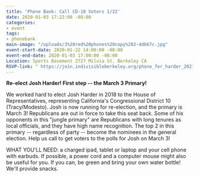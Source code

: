 ```yaml
---
title: 'Phone Bank: Call CD-10 Voters 1/22'
date: 2020-01-03 17:22:00 -08:00
categories:
- event
tags:
- phonebank
main-image: "/uploads/3%20red%20phones%20copy%202-4db67c.jpg"
event-start-date: 2020-01-22 14:00:00 -08:00
event-end-date: 2020-01-03 17:00:00 -08:00
Location: Sports Basement 2727 Milvia St, Berkeley CA
RSVP-link: " https://join.indivisibleberkeley.org/phone_for_harder_2021_01_01"
---
```


**Re-elect Josh Harder! First step -- the March 3 Primary!**

We worked hard to elect Josh Harder in 2018 to the House of Representatives, representing  California's Congressional District 10 (Tracy/Modesto). Josh is now running for re-election, and the primary is March 3! Republicans are out in force to take this seat back. Some of his opponents in this "jungle primary" are Republicans with long tenures as local officials, and they have high name recognition. The top 2 in this primary -- regardless of party -- become the nominees in the general election. Help us call to get voters to the polls for Josh on March 3!

WHAT YOU'LL NEED: a charged ipad, tablet or laptop and your cell phone with earbuds. If possible, a power cord and a computer mouse might also be useful for you. If you can, be green and bring your own water bottle! We'll provide snacks.